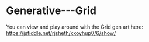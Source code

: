 # Generative---Grid

You can view and play around with the Grid gen art here: https://jsfiddle.net/rjsheth/xxoyhup0/6/show/
